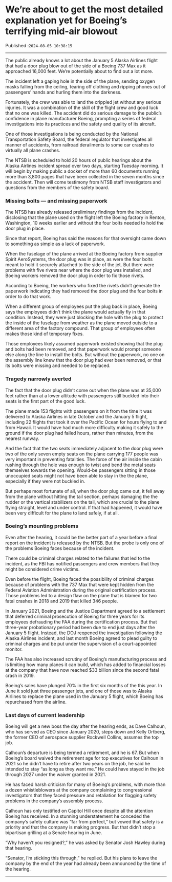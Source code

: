 # We’re about to get the most detailed explanation yet for Boeing’s terrifying mid-air blowout

Published :`2024-08-05 10:38:15`

---

The public already knows a lot about the January 5 Alaska Airlines flight that had a door plug blow out of the side of a Boeing 737 Max as it approached 16,000 feet. We’re potentially about to find out a lot more.

The incident left a gaping hole in the side of the plane, sending oxygen masks falling from the ceiling, tearing off clothing and ripping phones out of passengers’ hands and hurling them into the darkness.

Fortunately, the crew was able to land the crippled jet without any serious injuries. It was a combination of the skill of the flight crew and good luck that no one was killed. The accident did do serious damage to the public’s confidence in plane manufacturer Boeing, prompting a series of federal investigations into its practices and the safety and quality of its aircraft.

One of those investigations is being conducted by the National Transportation Safety Board, the federal regulator that investigates all manner of accidents, from railroad derailments to some car crashes to virtually all plane crashes.

The NTSB is scheduled to hold 20 hours of public hearings about the Alaska Airlines incident spread over two days, starting Tuesday morning.  It will begin by making public a docket of more than 60 documents running more than 3,800 pages that have been collected in the seven months since the accident. Then will come testimony from NTSB staff investigators and questions from the members of the safety board.

### Missing bolts — and missing paperwork

The NTSB has already released preliminary findings from the incident, disclosing that the plane used on the flight left the Boeing factory in Renton, Washington, 10 weeks earlier and without the four bolts needed to hold the door plug in place.

Since that report, Boeing has said the reasons for that oversight came down to something as simple as a lack of paperwork.

When the fuselage of the plane arrived at the Boeing factory from supplier Spirit AeroSystems, the door plug was in place, as were the four bolts meant to hold it securely attached to the side of the jet. But there were problems with five rivets near where the door plug was installed, and Boeing workers removed the door plug in order to fix those rivets.

According to Boeing, the workers who fixed the rivets didn’t generate the paperwork indicating they had removed the door plug and the four bolts in order to do that work.

When a different group of employees put the plug back in place, Boeing says the employees didn’t think the plane would actually fly in that condition. Instead, they were just blocking the hole with the plug to protect the inside of the fuselage from weather as the plane moved outside to a different area of the factory compound. That group of employees often makes those kind of temporary fixes.

Those employees likely assumed paperwork existed showing that the plug and bolts had been removed, and that paperwork would prompt someone else along the line to install the bolts. But without the paperwork, no one on the assembly line knew that the door plug had ever been removed, or that its bolts were missing and needed to be replaced.

### Tragedy narrowly averted

The fact that the door plug didn’t come out when the plane was at 35,000 feet rather than at a lower altitude with passengers still buckled into their seats is the first part of the good luck.

The plane made 153 flights with passengers on it from the time it was delivered to Alaska Airlines in late October and the January 5 flight, including 22 flights that took it over the Pacific Ocean for hours flying to and from Hawaii. It would have had much more difficulty making it safely to the ground if the door plug had failed hours, rather than minutes, from the nearest runway.

And the fact that the two seats immediately adjacent to the door plug were two of the only seven empty seats on the plane carrying 177 people was very important in preventing fatalities. The force of the air inside the cabin rushing through the hole was enough to twist and bend the metal seats themselves towards the opening. Would-be passengers sitting in those unoccupied seats might not have been able to stay in the the plane, especially if they were not buckled in.

But perhaps most fortunate of all, when the door plug came out, it fell away from the plane without hitting the tail section, perhaps damaging the the rudder or the vertical stabilizers on the tail, which are crucial to the plane flying straight, level and under control. If that had happened, it would have been very difficult for the plane to land safely, if at all.

### Boeing’s mounting problems

Even after the hearing, it could be the better part of a year before a final report on the incident is released by the NTSB. But the probe is only one of the problems Boeing faces because of the incident.

There could be criminal charges related to the failures that led to the incident, as the FBI has notified passengers and crew members that they might be considered crime victims.

Even before the flight, Boeing faced the possibility of criminal charges because of problems  with the 737 Max that were kept hidden from the Federal Aviation Administration during the original certification process. Those problems led to a design flaw on the plane that is blamed for two fatal crashes in 2018 and 2019 that killed 346 people.

In January 2021, Boeing and the Justice Department agreed to a settlement that deferred criminal prosecution of Boeing for three years for its employees defrauding the FAA during the certification process. But that three-year probationary period had been due to end just days after the January 5 flight. Instead, the DOJ reopened the investigation following the Alaska Airlines incident, and last month Boeing agreed to plead guilty to criminal charges and be put under the supervision of a court-appointed monitor.

The FAA has also increased scrutiny of Boeing’s manufacturing process and is limiting how many planes it can build, which has added to financial losses at the company that have now reached $33 billion since the second fatal crash in 2019.

Boeing’s sales have plunged 70% in the first six months of the this year. In June it sold just three passenger jets, and one of those was to Alaska Airlines to replace the plane used in the January 5 flight, which Boeing has repurchased from the airline.

### Last days of current leadership

Boeing will get a new boss the day after the hearing ends, as Dave Calhoun, who has served as CEO since January 2020, steps down and Kelly Ortberg, the former CEO of aerospace supplier Rockwell Collins, assumes the top job.

Calhoun’s departure is being termed a retirement, and he is 67. But when Boeing’s board waived the retirement age for top executives for Calhoun in 2021 so he didn’t have to retire after two years on the job, he said he intended to stay “as long as they want me.” He could have stayed in the job through 2027 under the waiver granted in 2021.

He has faced harsh criticism for many of Boeing’s problems, with more than a dozen whistleblowers at the company complaining to congressional investigators that they faced pressure and retaliation for flagging safety problems in the company’s assembly process.

Calhoun has only testified on Capitol Hill once despite all the attention Boeing has received. In a stunning understatement he conceded the company’s safety culture was “far from perfect,” but vowed that safety is a priority and that the company is making progress. But that didn’t stop a bipartisan grilling at a Senate hearing in June.

“Why haven’t you resigned?,” he was asked by Senator Josh Hawley during that hearing.

“Senator, I’m sticking this through,” he replied. But his plans to leave the company by the end of the year had already been announced by the time of the hearing.

---

